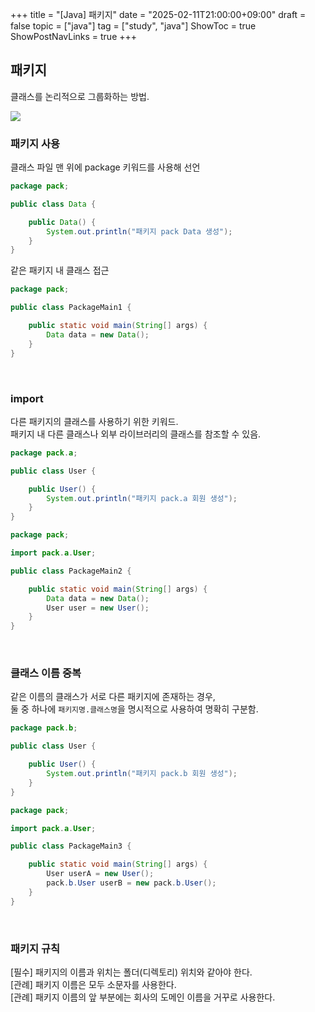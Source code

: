 +++
title = "[Java] 패키지"
date = "2025-02-11T21:00:00+09:00"
draft = false
topic = ["java"]
tag = ["study", "java"]
ShowToc = true
ShowPostNavLinks = true
+++

## 패키지
클래스를 논리적으로 그룹화하는 방법.

![](https://velog.velcdn.com/images/ezro/post/e824c372-3653-4b2d-ae8e-51e3452a3a73/image.png)

### 패키지 사용
클래스 파일 맨 위에 package 키워드를 사용해 선언

```java
package pack;

public class Data {

    public Data() {
        System.out.println("패키지 pack Data 생성");
    }
}
```

같은 패키지 내 클래스 접근

```java
package pack;

public class PackageMain1 {

    public static void main(String[] args) {
        Data data = new Data();
    }
}
```

<br>

### import
다른 패키지의 클래스를 사용하기 위한 키워드.  
패키지 내 다른 클래스나 외부 라이브러리의 클래스를 참조할 수 있음.

```java
package pack.a;

public class User {

    public User() {
        System.out.println("패키지 pack.a 회원 생성");
    }
}
```

```java
package pack;

import pack.a.User;

public class PackageMain2 {

    public static void main(String[] args) {
        Data data = new Data();
        User user = new User();
    }
}
```

<br>

### 클래스 이름 중복
같은 이름의 클래스가 서로 다른 패키지에 존재하는 경우,  
둘 중 하나에 `패키지명.클래스명`을 명시적으로 사용하여 명확히 구분함.

```java
package pack.b;

public class User {

    public User() {
        System.out.println("패키지 pack.b 회원 생성");
    }
}
```

```java
package pack;

import pack.a.User;

public class PackageMain3 {

    public static void main(String[] args) {
        User userA = new User();
        pack.b.User userB = new pack.b.User();
    }
}
```

<br>

### 패키지 규칙
[필수] 패키지의 이름과 위치는 폴더(디렉토리) 위치와 같아야 한다.  
[관례] 패키지 이름은 모두 소문자를 사용한다.  
[관례] 패키지 이름의 앞 부분에는 회사의 도메인 이름을 거꾸로 사용한다.